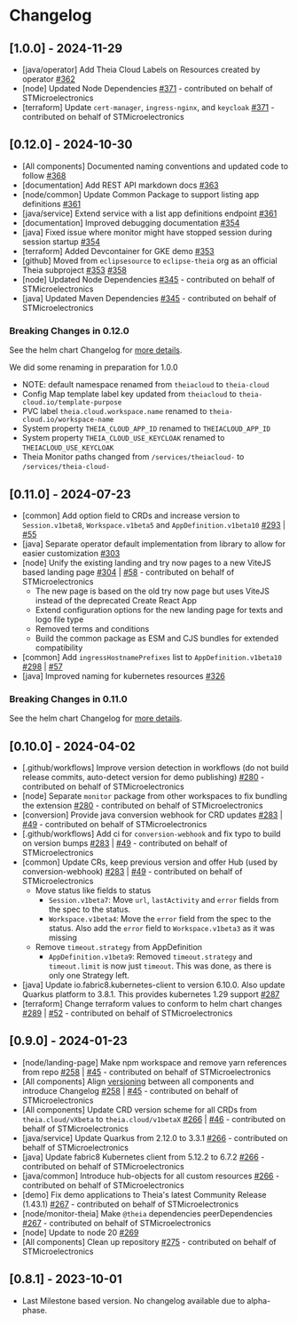 # Changelog

<!-- ## [1.1.0] - estimated 2025-02 -->

## [1.0.0] - 2024-11-29

- [java/operator] Add Theia Cloud Labels on Resources created by operator [#362](https://github.com/eclipse-theia/theia-cloud/pull/362)
- [node] Updated Node Dependencies [#371](https://github.com/eclipse-theia/theia-cloud/pull/371) - contributed on behalf of STMicroelectronics
- [terraform] Update `cert-manager`, `ingress-nginx`, and `keycloak` [#371](https://github.com/eclipse-theia/theia-cloud/pull/371) - contributed on behalf of STMicroelectronics

## [0.12.0] - 2024-10-30

- [All components] Documented naming conventions and updated code to follow [#368](https://github.com/eclipse-theia/theia-cloud/pull/368)
- [documentation] Add REST API markdown docs [#363](https://github.com/eclipse-theia/theia-cloud/pull/363)
- [node/common] Update Common Package to support listing app definitions [#361](https://github.com/eclipse-theia/theia-cloud/pull/361)
- [java/service] Extend service with a list app definitions endpoint [#361](https://github.com/eclipse-theia/theia-cloud/pull/361)
- [documentation] Improved debugging documentation [#354](https://github.com/eclipse-theia/theia-cloud/pull/354)
- [java] Fixed issue where monitor might have stopped session during session startup [#354](https://github.com/eclipse-theia/theia-cloud/pull/354)
- [terraform] Added Devcontainer for GKE demo [#353](https://github.com/eclipse-theia/theia-cloud/pull/353)
- [github] Moved from `eclipsesource` to `eclipse-theia` org as an official Theia subproject [#353](https://github.com/eclipse-theia/theia-cloud/pull/353) [#358](https://github.com/eclipse-theia/theia-cloud/pull/358)
- [node] Updated Node Dependencies [#345](https://github.com/eclipse-theia/theia-cloud/pull/345) - contributed on behalf of STMicroelectronics
- [java] Updated Maven Dependencies [#345](https://github.com/eclipse-theia/theia-cloud/pull/345) - contributed on behalf of STMicroelectronics

### Breaking Changes in 0.12.0

See the helm chart Changelog for [more details](https://github.com/eclipse-theia/theia-cloud-helm/blob/main/CHANGELOG.md#breaking-changes-in-0120).

We did some renaming in preparation for 1.0.0

- NOTE: default namespace renamed from `theiacloud` to `theia-cloud`
- Config Map template label key updated from `theiacloud` to `theia-cloud.io/template-purpose`
- PVC label `theia.cloud.workspace.name` renamed to `theia-cloud.io/workspace-name`
- System property `THEIA_CLOUD_APP_ID` renamed to `THEIACLOUD_APP_ID`
- System property `THEIA_CLOUD_USE_KEYCLOAK` renamed to `THEIACLOUD_USE_KEYCLOAK`
- Theia Monitor paths changed from `/services/theiacloud-` to `/services/theia-cloud-`

## [0.11.0] - 2024-07-23

- [common] Add option field to CRDs and increase version to `Session.v1beta8`, `Workspace.v1beta5` and `AppDefinition.v1beta10` [#293](https://github.com/eclipse-theia/theia-cloud/pull/293) | [#55](https://github.com/eclipse-theia/theia-cloud-helm/pull/55)
- [java] Separate operator default implementation from library to allow for easier customization [#303](https://github.com/eclipse-theia/theia-cloud/pull/303)
- [node] Unify the existing landing and try now pages to a new ViteJS based landing page [#304](https://github.com/eclipse-theia/theia-cloud/pull/304) | [#58](https://github.com/eclipse-theia/theia-cloud-helm/pull/58) - contributed on behalf of STMicroelectronics
  - The new page is based on the old try now page but uses ViteJS instead of the deprecated Create React App
  - Extend configuration options for the new landing page for texts and logo file type
  - Removed terms and conditions
  - Build the common package as ESM and CJS bundles for extended compatibility
- [common] Add `ingressHostnamePrefixes` list to `AppDefinition.v1beta10` [#298](https://github.com/eclipse-theia/theia-cloud/pull/298) | [#57](https://github.com/eclipse-theia/theia-cloud-helm/pull/57)
- [java] Improved naming for kubernetes resources [#326](https://github.com/eclipse-theia/theia-cloud/pull/326)

### Breaking Changes in 0.11.0

See the helm chart Changelog for [more details](https://github.com/eclipse-theia/theia-cloud-helm/blob/main/CHANGELOG.md).

## [0.10.0] - 2024-04-02

- [.github/workflows] Improve version detection in workflows (do not build release commits, auto-detect version for demo publishing) [#280](https://github.com/eclipse-theia/theia-cloud/pull/280) - contributed on behalf of STMicroelectronics
- [node] Separate `monitor` package from other workspaces to fix bundling the extension [#280](https://github.com/eclipse-theia/theia-cloud/pull/280) - contributed on behalf of STMicroelectronics
- [conversion] Provide java conversion webhook for CRD updates [#283](https://github.com/eclipse-theia/theia-cloud/pull/283) | [#49](https://github.com/eclipse-theia/theia-cloud-helm/pull/49) - contributed on behalf of STMicroelectronics
- [.github/workflows] Add ci for `conversion-webhook` and fix typo to build on version bumps [#283](https://github.com/eclipse-theia/theia-cloud/pull/283) | [#49](https://github.com/eclipse-theia/theia-cloud-helm/pull/49) - contributed on behalf of STMicroelectronics
- [common] Update CRs, keep previous version and offer Hub (used by conversion-webhook) [#283](https://github.com/eclipse-theia/theia-cloud/pull/283) | [#49](https://github.com/eclipse-theia/theia-cloud-helm/pull/49) - contributed on behalf of STMicroelectronics
  - Move status like fields to status
    - `Session.v1beta7`: Move `url`, `lastActivity` and `error` fields from the spec to the status.
    - `Workspace.v1beta4`: Move the `error` field from the spec to the status. Also add the `error` field to `Workspace.v1beta3` as it was missing
  - Remove `timeout.strategy` from AppDefinition
    - `AppDefinition.v1beta9`: Removed `timeout.strategy` and `timeout.limit` is now just `timeout`. This was done, as there is only one Strategy left.
- [java] Update io.fabric8.kubernetes-client to version 6.10.0. Also update Quarkus platform to 3.8.1. This provides kubernetes 1.29 support [#287](https://github.com/eclipse-theia/theia-cloud/pull/287)
- [terraform] Change terraform values to conform to helm chart changes [#289](https://github.com/eclipse-theia/theia-cloud/pull/289) | [#52](https://github.com/eclipse-theia/theia-cloud-helm/pull/52) - contributed on behalf of STMicroelectronics

## [0.9.0] - 2024-01-23

- [node/landing-page] Make npm workspace and remove yarn references from repo [#258](https://github.com/eclipse-theia/theia-cloud/pull/258) | [#45](https://github.com/eclipse-theia/theia-cloud-helm/pull/45) - contributed on behalf of STMicroelectronics
- [All components] Align [versioning](https://github.com/eclipse-theia/theia-cloud#versioning) between all components and introduce Changelog [#258](https://github.com/eclipse-theia/theia-cloud/pull/258) | [#45](https://github.com/eclipse-theia/theia-cloud-helm/pull/45) - contributed on behalf of STMicroelectronics
- [All components] Update CRD version scheme for all CRDs from `theia.cloud/vXbeta` to `theia.cloud/v1betaX` [#266](https://github.com/eclipse-theia/theia-cloud/pull/266) | [#46](https://github.com/eclipse-theia/theia-cloud-helm/pull/46) - contributed on behalf of STMicroelectronics
- [java/service] Update Quarkus from 2.12.0 to 3.3.1 [#266](https://github.com/eclipse-theia/theia-cloud/pull/266) - contributed on behalf of STMicroelectronics
- [java] Update fabric8 Kubernetes client from 5.12.2 to 6.7.2 [#266](https://github.com/eclipse-theia/theia-cloud/pull/266) - contributed on behalf of STMicroelectronics
- [java/common] Introduce hub-objects for all custom resources [#266](https://github.com/eclipse-theia/theia-cloud/pull/266) - contributed on behalf of STMicroelectronics
- [demo] Fix demo applications to Theia's latest Community Release (1.43.1) [#267](https://github.com/eclipse-theia/theia-cloud/pull/267) - contributed on behalf of STMicroelectronics
- [node/monitor-theia] Make `@theia` dependencies peerDependencies [#267](https://github.com/eclipse-theia/theia-cloud/pull/267) - contributed on behalf of STMicroelectronics
- [node] Update to node 20 [#269](https://github.com/eclipse-theia/theia-cloud/pull/269)
- [All components] Clean up repository [#275](https://github.com/eclipse-theia/theia-cloud/pull/275) - contributed on behalf of STMicroelectronics

## [0.8.1] - 2023-10-01

- Last Milestone based version. No changelog available due to alpha-phase.

